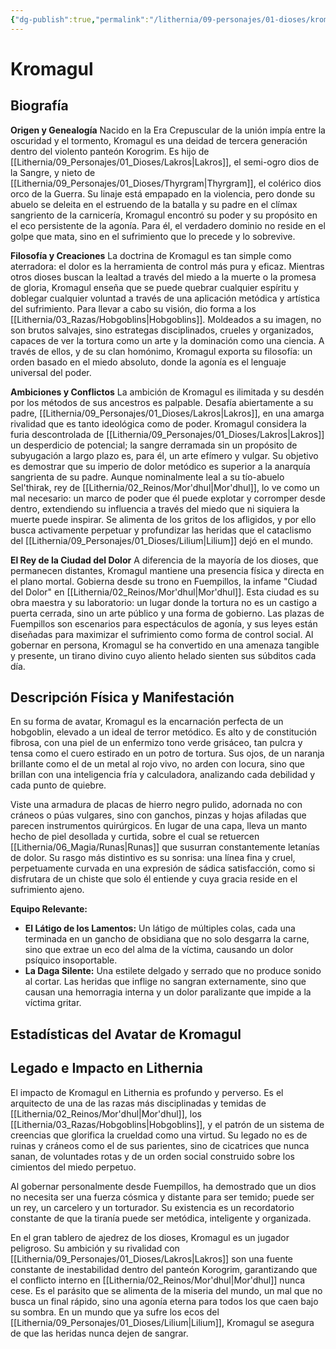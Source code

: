 ```yaml
---
{"dg-publish":true,"permalink":"/lithernia/09-personajes/01-dioses/kromagul/","tags":["deidad","korogrim","hobgoblin","antagonista","Mor'dhul","dolor","tortura"]}
---
```


# Kromagul

## Biografía

**Origen y Genealogía**
Nacido en la Era Crepuscular de la unión impía entre la oscuridad y el tormento, Kromagul es una deidad de tercera generación dentro del violento panteón Korogrim. Es hijo de [[Lithernia/09_Personajes/01_Dioses/Lakros\|Lakros]], el semi-ogro dios de la Sangre, y nieto de [[Lithernia/09_Personajes/01_Dioses/Thyrgram\|Thyrgram]], el colérico dios orco de la Guerra. Su linaje está empapado en la violencia, pero donde su abuelo se deleita en el estruendo de la batalla y su padre en el clímax sangriento de la carnicería, Kromagul encontró su poder y su propósito en el eco persistente de la agonía. Para él, el verdadero dominio no reside en el golpe que mata, sino en el sufrimiento que lo precede y lo sobrevive.

**Filosofía y Creaciones**
La doctrina de Kromagul es tan simple como aterradora: el dolor es la herramienta de control más pura y eficaz. Mientras otros dioses buscan la lealtad a través del miedo a la muerte o la promesa de gloria, Kromagul enseña que se puede quebrar cualquier espíritu y doblegar cualquier voluntad a través de una aplicación metódica y artística del sufrimiento. Para llevar a cabo su visión, dio forma a los [[Lithernia/03_Razas/Hobgoblins\|Hobgoblins]]. Moldeados a su imagen, no son brutos salvajes, sino estrategas disciplinados, crueles y organizados, capaces de ver la tortura como un arte y la dominación como una ciencia. A través de ellos, y de su clan homónimo, Kromagul exporta su filosofía: un orden basado en el miedo absoluto, donde la agonía es el lenguaje universal del poder.

**Ambiciones y Conflictos**
La ambición de Kromagul es ilimitada y su desdén por los métodos de sus ancestros es palpable. Desafía abiertamente a su padre, [[Lithernia/09_Personajes/01_Dioses/Lakros\|Lakros]], en una amarga rivalidad que es tanto ideológica como de poder. Kromagul considera la furia descontrolada de [[Lithernia/09_Personajes/01_Dioses/Lakros\|Lakros]] un desperdicio de potencial; la sangre derramada sin un propósito de subyugación a largo plazo es, para él, un arte efímero y vulgar. Su objetivo es demostrar que su imperio de dolor metódico es superior a la anarquía sangrienta de su padre. Aunque nominalmente leal a su tío-abuelo Sel'thirak, rey de [[Lithernia/02_Reinos/Mor'dhul\|Mor'dhul]], lo ve como un mal necesario: un marco de poder que él puede explotar y corromper desde dentro, extendiendo su influencia a través del miedo que ni siquiera la muerte puede inspirar. Se alimenta de los gritos de los afligidos, y por ello busca activamente perpetuar y profundizar las heridas que el cataclismo del [[Lithernia/09_Personajes/01_Dioses/Lilium\|Lilium]] dejó en el mundo.

**El Rey de la Ciudad del Dolor**
A diferencia de la mayoría de los dioses, que permanecen distantes, Kromagul mantiene una presencia física y directa en el plano mortal. Gobierna desde su trono en Fuempillos, la infame "Ciudad del Dolor" en [[Lithernia/02_Reinos/Mor'dhul\|Mor'dhul]]. Esta ciudad es su obra maestra y su laboratorio: un lugar donde la tortura no es un castigo a puerta cerrada, sino un arte público y una forma de gobierno. Las plazas de Fuempillos son escenarios para espectáculos de agonía, y sus leyes están diseñadas para maximizar el sufrimiento como forma de control social. Al gobernar en persona, Kromagul se ha convertido en una amenaza tangible y presente, un tirano divino cuyo aliento helado sienten sus súbditos cada día.

## Descripción Física y Manifestación

En su forma de avatar, Kromagul es la encarnación perfecta de un hobgoblin, elevado a un ideal de terror metódico. Es alto y de constitución fibrosa, con una piel de un enfermizo tono verde grisáceo, tan pulcra y tensa como el cuero estirado en un potro de tortura. Sus ojos, de un naranja brillante como el de un metal al rojo vivo, no arden con locura, sino que brillan con una inteligencia fría y calculadora, analizando cada debilidad y cada punto de quiebre.

Viste una armadura de placas de hierro negro pulido, adornada no con cráneos o púas vulgares, sino con ganchos, pinzas y hojas afiladas que parecen instrumentos quirúrgicos. En lugar de una capa, lleva un manto hecho de piel desollada y curtida, sobre el cual se retuercen [[Lithernia/06_Magia/Runas\|Runas]] que susurran constantemente letanías de dolor. Su rasgo más distintivo es su sonrisa: una línea fina y cruel, perpetuamente curvada en una expresión de sádica satisfacción, como si disfrutara de un chiste que solo él entiende y cuya gracia reside en el sufrimiento ajeno.

**Equipo Relevante:**
*   **El Látigo de los Lamentos:** Un látigo de múltiples colas, cada una terminada en un gancho de obsidiana que no solo desgarra la carne, sino que extrae un eco del alma de la víctima, causando un dolor psíquico insoportable.
*   **La Daga Silente:** Una estilete delgado y serrado que no produce sonido al cortar. Las heridas que inflige no sangran externamente, sino que causan una hemorragia interna y un dolor paralizante que impide a la víctima gritar.

## Estadísticas del Avatar de Kromagul
## Legado e Impacto en Lithernia

El impacto de Kromagul en Lithernia es profundo y perverso. Es el arquitecto de una de las razas más disciplinadas y temidas de [[Lithernia/02_Reinos/Mor'dhul\|Mor'dhul]], los [[Lithernia/03_Razas/Hobgoblins\|Hobgoblins]], y el patrón de un sistema de creencias que glorifica la crueldad como una virtud. Su legado no es de ruinas y cráneos como el de sus parientes, sino de cicatrices que nunca sanan, de voluntades rotas y de un orden social construido sobre los cimientos del miedo perpetuo.

Al gobernar personalmente desde Fuempillos, ha demostrado que un dios no necesita ser una fuerza cósmica y distante para ser temido; puede ser un rey, un carcelero y un torturador. Su existencia es un recordatorio constante de que la tiranía puede ser metódica, inteligente y organizada.

En el gran tablero de ajedrez de los dioses, Kromagul es un jugador peligroso. Su ambición y su rivalidad con [[Lithernia/09_Personajes/01_Dioses/Lakros\|Lakros]] son una fuente constante de inestabilidad dentro del panteón Korogrim, garantizando que el conflicto interno en [[Lithernia/02_Reinos/Mor'dhul\|Mor'dhul]] nunca cese. Es el parásito que se alimenta de la miseria del mundo, un mal que no busca un final rápido, sino una agonía eterna para todos los que caen bajo su sombra. En un mundo que ya sufre los ecos del [[Lithernia/09_Personajes/01_Dioses/Lilium\|Lilium]], Kromagul se asegura de que las heridas nunca dejen de sangrar.